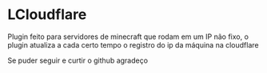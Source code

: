 # LCloudflare
Plugin feito para servidores de minecraft que rodam em um IP não fixo, o plugin atualiza a cada certo tempo o registro do ip da máquina na cloudflare

Se puder seguir e curtir o github agradeço
